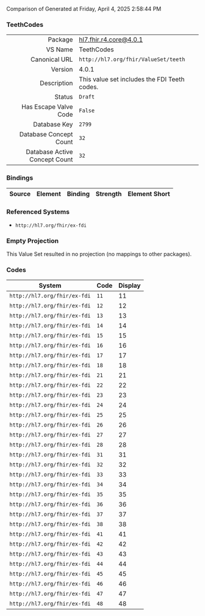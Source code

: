 Comparison of 
Generated at Friday, April 4, 2025 2:58:44 PM

### TeethCodes

|      |     |
| ---: | --- |
| Package | hl7.fhir.r4.core@4.0.1 |
| VS Name | TeethCodes |
| Canonical URL | `http://hl7.org/fhir/ValueSet/teeth` |
| Version | 4.0.1 |
| Description | This value set includes the FDI Teeth codes. |
| Status | `Draft` |
| Has Escape Valve Code | `False` |
| Database Key | `2799` |
| Database Concept Count | `32` |
| Database Active Concept Count | `32` |
### Bindings

| Source | Element | Binding | Strength | Element Short |
| ------ | ------- | ------- | -------- | ------------- |

### Referenced Systems

* `http://hl7.org/fhir/ex-fdi`
### Empty Projection

This Value Set resulted in no projection (no mappings to other packages).

### Codes

| System | Code | Display |
| ------ | ---- | ------- |
| `http://hl7.org/fhir/ex-fdi` | `11` | 11 |
| `http://hl7.org/fhir/ex-fdi` | `12` | 12 |
| `http://hl7.org/fhir/ex-fdi` | `13` | 13 |
| `http://hl7.org/fhir/ex-fdi` | `14` | 14 |
| `http://hl7.org/fhir/ex-fdi` | `15` | 15 |
| `http://hl7.org/fhir/ex-fdi` | `16` | 16 |
| `http://hl7.org/fhir/ex-fdi` | `17` | 17 |
| `http://hl7.org/fhir/ex-fdi` | `18` | 18 |
| `http://hl7.org/fhir/ex-fdi` | `21` | 21 |
| `http://hl7.org/fhir/ex-fdi` | `22` | 22 |
| `http://hl7.org/fhir/ex-fdi` | `23` | 23 |
| `http://hl7.org/fhir/ex-fdi` | `24` | 24 |
| `http://hl7.org/fhir/ex-fdi` | `25` | 25 |
| `http://hl7.org/fhir/ex-fdi` | `26` | 26 |
| `http://hl7.org/fhir/ex-fdi` | `27` | 27 |
| `http://hl7.org/fhir/ex-fdi` | `28` | 28 |
| `http://hl7.org/fhir/ex-fdi` | `31` | 31 |
| `http://hl7.org/fhir/ex-fdi` | `32` | 32 |
| `http://hl7.org/fhir/ex-fdi` | `33` | 33 |
| `http://hl7.org/fhir/ex-fdi` | `34` | 34 |
| `http://hl7.org/fhir/ex-fdi` | `35` | 35 |
| `http://hl7.org/fhir/ex-fdi` | `36` | 36 |
| `http://hl7.org/fhir/ex-fdi` | `37` | 37 |
| `http://hl7.org/fhir/ex-fdi` | `38` | 38 |
| `http://hl7.org/fhir/ex-fdi` | `41` | 41 |
| `http://hl7.org/fhir/ex-fdi` | `42` | 42 |
| `http://hl7.org/fhir/ex-fdi` | `43` | 43 |
| `http://hl7.org/fhir/ex-fdi` | `44` | 44 |
| `http://hl7.org/fhir/ex-fdi` | `45` | 45 |
| `http://hl7.org/fhir/ex-fdi` | `46` | 46 |
| `http://hl7.org/fhir/ex-fdi` | `47` | 47 |
| `http://hl7.org/fhir/ex-fdi` | `48` | 48 |
